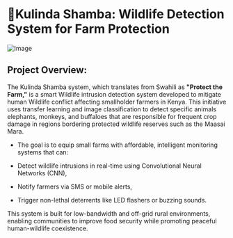 # **🌱Kulinda Shamba: Wildlife Detection System for Farm Protection**

![Image](https://github.com/user-attachments/assets/e6e0e585-4185-49f3-82c6-297103f0729c) 

## **Project Overview:**

The Kulinda Shamba system, which translates from Swahili as **"Protect the Farm,"** is a smart Wildlife intrusion detection system developed to mitigate human Wildlife conflict affecting smallholder farmers in Kenya. 
This initiative uses transfer learning and image classification to detect specific animals elephants, monkeys, and buffaloes that are responsible for frequent crop damage in regions bordering protected wildlife reserves such as the Maasai Mara.

- The goal is to equip small farms with affordable, intelligent monitoring systems that can:

- Detect wildlife intrusions in real-time using Convolutional Neural Networks (CNN),

- Notify farmers via SMS or mobile alerts,

- Trigger non-lethal deterrents like LED flashers or buzzing sounds.

This system is built for low-bandwidth and off-grid rural environments, enabling communities to improve food security while promoting peaceful human-wildlife coexistence.
